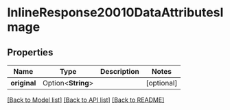 # InlineResponse20010DataAttributesImage

## Properties

Name | Type | Description | Notes
------------ | ------------- | ------------- | -------------
**original** | Option<**String**> |  | [optional]

[[Back to Model list]](../README.md#documentation-for-models) [[Back to API list]](../README.md#documentation-for-api-endpoints) [[Back to README]](../README.md)


